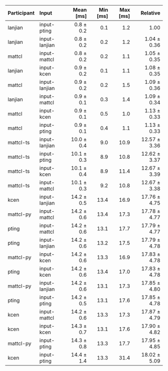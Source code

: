 | Participant | Input | Mean [ms] | Min [ms] | Max [ms] | Relative |
|:---|:---|---:|---:|---:|---:|
| lanjian | input-pting | 0.8 ± 0.2 | 0.1 | 1.2 | 1.00 |
| lanjian | input-lanjian | 0.8 ± 0.2 | 0.2 | 1.2 | 1.04 ± 0.36 |
| mattcl | input-mattcl | 0.8 ± 0.2 | 0.2 | 1.1 | 1.05 ± 0.35 |
| lanjian | input-kcen | 0.9 ± 0.2 | 0.1 | 1.1 | 1.08 ± 0.35 |
| mattcl | input-lanjian | 0.9 ± 0.2 | 0.2 | 1.5 | 1.09 ± 0.36 |
| lanjian | input-mattcl | 0.9 ± 0.1 | 0.3 | 1.4 | 1.09 ± 0.34 |
| mattcl | input-kcen | 0.9 ± 0.1 | 0.5 | 1.0 | 1.13 ± 0.33 |
| mattcl | input-pting | 0.9 ± 0.1 | 0.4 | 1.1 | 1.13 ± 0.33 |
| mattcl-ts | input-lanjian | 10.0 ± 0.4 | 9.0 | 10.9 | 12.57 ± 3.36 |
| mattcl-ts | input-pting | 10.1 ± 0.3 | 8.9 | 10.8 | 12.62 ± 3.37 |
| mattcl-ts | input-kcen | 10.1 ± 0.4 | 8.9 | 11.4 | 12.67 ± 3.39 |
| mattcl-ts | input-mattcl | 10.1 ± 0.3 | 9.2 | 10.8 | 12.67 ± 3.38 |
| kcen | input-lanjian | 14.2 ± 0.5 | 13.4 | 16.9 | 17.76 ± 4.75 |
| mattcl-py | input-mattcl | 14.2 ± 0.6 | 13.4 | 17.3 | 17.78 ± 4.77 |
| pting | input-mattcl | 14.2 ± 0.6 | 13.1 | 17.7 | 17.79 ± 4.77 |
| pting | input-lanjian | 14.2 ± 0.6 | 13.2 | 17.5 | 17.79 ± 4.78 |
| mattcl-py | input-kcen | 14.2 ± 0.6 | 13.3 | 16.9 | 17.83 ± 4.78 |
| pting | input-kcen | 14.2 ± 0.6 | 13.4 | 17.0 | 17.83 ± 4.78 |
| mattcl-py | input-lanjian | 14.2 ± 0.6 | 13.1 | 17.3 | 17.85 ± 4.80 |
| pting | input-pting | 14.2 ± 0.5 | 13.1 | 17.6 | 17.85 ± 4.78 |
| kcen | input-mattcl | 14.2 ± 0.6 | 13.3 | 17.3 | 17.87 ± 4.79 |
| kcen | input-kcen | 14.3 ± 0.7 | 13.1 | 17.6 | 17.90 ± 4.82 |
| mattcl-py | input-pting | 14.3 ± 0.8 | 13.3 | 17.7 | 17.95 ± 4.85 |
| kcen | input-pting | 14.4 ± 1.4 | 13.3 | 31.4 | 18.02 ± 5.09 |
